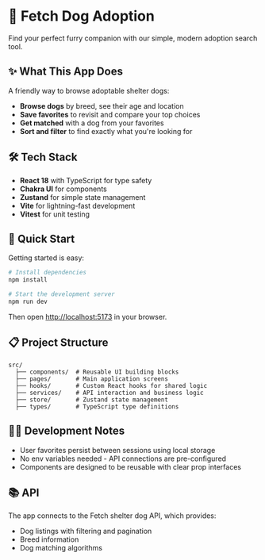# 🐾 Fetch Dog Adoption

Find your perfect furry companion with our simple, modern adoption search tool.

## ✨ What This App Does

A friendly way to browse adoptable shelter dogs:

- **Browse dogs** by breed, see their age and location
- **Save favorites** to revisit and compare your top choices
- **Get matched** with a dog from your favorites
- **Sort and filter** to find exactly what you're looking for

## 🛠️ Tech Stack

- **React 18** with TypeScript for type safety
- **Chakra UI** for components
- **Zustand** for simple state management
- **Vite** for lightning-fast development
- **Vitest** for unit testing

## 🚀 Quick Start

Getting started is easy:

```bash
# Install dependencies
npm install

# Start the development server
npm run dev
```

Then open [http://localhost:5173](http://localhost:5173) in your browser.

## 📋 Project Structure

```
src/
  ├── components/  # Reusable UI building blocks
  ├── pages/       # Main application screens
  ├── hooks/       # Custom React hooks for shared logic
  ├── services/    # API interaction and business logic
  ├── store/       # Zustand state management
  ├── types/       # TypeScript type definitions
```

## 👩‍💻 Development Notes

- User favorites persist between sessions using local storage
- No env variables needed - API connections are pre-configured
- Components are designed to be reusable with clear prop interfaces

## 📚 API

The app connects to the Fetch shelter dog API, which provides:

- Dog listings with filtering and pagination
- Breed information
- Dog matching algorithms

